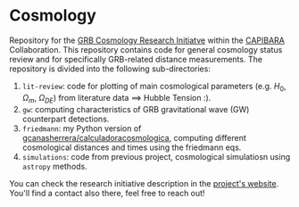 # Cosmology
Repository for the [GRB Cosmology Research Initiatve](https://capibara3.github.io/research/grb_cosmology.html) within the [CAPIBARA](https://github.com/capibara3) Collaboration. This repository contains code for general cosmology status review and for specifically GRB-related distance measurements. The repository is divided into the following sub-directories:

1. `lit-review`: code for plotting of main cosmological parameters (e.g. $H_0$, $\Omega_m$, $\Omega_{DE}$) from literature data $\implies$ Hubble Tension :).
2. `gw`: computing characteristics of GRB gravitational wave (GW) counterpart detections.
3. `friedmann`: my Python version of [gcanasherrera/calculadoracosmologica](https://github.com/gcanasherrera/calculadoracosmologica), computing different cosmological distances and times using the friedmann eqs.
3. `simulations`: code from previous project, cosmological simulatiosn using `astropy` methods.



You can check the research initiative description in the [project's website](https://capibara3.github.io/research/GRB_cosmology.html). You'll find a contact also there, feel free to reach out!
